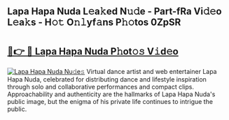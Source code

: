 ## Lapa Hapa Nuda L𝚎a𝚔ed N𝚞𝚍e - Part-fRa Vi𝚍𝚎o L𝚎a𝚔s - H𝚘𝚝 O𝚗𝚕yf𝚊ns P𝚑𝚘tos 0ZpSR

# <h2><a href="http://kfddbc.oniu.top/?m=Lapa+Hapa+Nuda">🔗👉 🔴 Lapa Hapa Nuda P𝚑ot𝚘𝚜 V𝚒d𝚎o</a></h2>

[![Lapa Hapa Nuda Nu𝚍e𝚜](https://i.imgur.com/0qMVB7G.gif)](http://kfddbc.oniu.top/?m=Lapa+Hapa+Nuda)
Virtual dance artist and web entertainer Lapa Hapa Nuda, celebrated for distributing dance and lifestyle inspiration through solo and collaborative performances and compact clips. Approachability and authenticity are the hallmarks of Lapa Hapa Nuda's public image, but the enigma of his private life continues to intrigue the public.  
